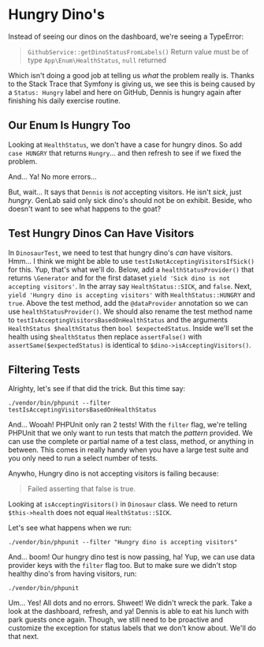 # Hungry Dino's

Instead of seeing our dinos on the dashboard, we're seeing a TypeError:

> `GithubService::getDinoStatusFromLabels()` Return value must be of type
`App\Enum\HealthStatus`, `null` returned

Which isn't doing a good job at telling us *what* the problem really is. Thanks
to the Stack Trace that Symfony is giving us, we see this is being caused by a
`Status: Hungry` label and here on GitHub, Dennis is hungry again after finishing
his daily exercise routine.

## Our Enum Is Hungry Too

Looking at `HealthStatus`, we don't have a case for hungry dinos. So add
`case HUNGRY` that returns `Hungry`... and then refresh to see if we fixed the
problem.

And... Ya! No more errors...

But, wait... It says that `Dennis` is *not* accepting visitors. He isn't *sick*,
just *hungry*. GenLab said only sick dino's should not be on exhibit. Beside, who
doesn't want to see what happens to the goat?

## Test Hungry Dinos Can Have Visitors

In `DinosaurTest`, we need to test that hungry dino's *can* have visitors.
Hmm... I think we might be able to use `testIsNotAcceptingVisitorsIfSick()` for this.
Yup, that's what we'll do. Below, add a
`healthStatusProvider()` that returns `\Generator` and for the first dataset
`yield 'Sick dino is not accepting visitors'`. In the array say `HealthStatus::SICK`,
and `false`. Next, `yield 'Hungry dino is accepting visitors'` with
`HealthStatus::HUNGRY` and `true`. Above the test method, add the `@dataProvider`
annotation so we can use `healthStatusProvider()`.
We should also
rename the test method name to `testIsAcceptingVisitorsBasedOnHealthStatus` and
the arguments `HealthStatus $healthStatus` then `bool $expectedStatus`.
Inside we'll set the health using `$healthStatus` then replace `assertFalse()` with
`assertSame($expectedStatus)` is identical to `$dino->isAcceptingVisitors()`.

## Filtering Tests

Alrighty, let's see if that did the trick. But this time say:

```terminal
./vendor/bin/phpunit --filter testIsAcceptingVisitorsBasedOnHealthStatus
```

And... Wooah! PHPUnit only ran 2 tests! With the `filter` flag, we're telling
PHPUnit that we only want to run tests that match the *pattern* provided. We can
use the complete or partial name of a test class, method, or anything in between.
This comes in really handy when you have a large test suite and you only need to
run a select number of tests.

Anywho, Hungry dino is not accepting visitors is failing because:

> Failed asserting that false is true.

Looking at `isAcceptingVisitors()` in `Dinosaur` class. We need to return
`$this->health` does not equal `HealthStatus::SICK`.

Let's see what happens when we run:

```terminal
./vendor/bin/phpunit --filter "Hungry dino is accepting visitors"
```

And... boom! Our hungry dino test is now passing, ha! Yup, we can use data provider
keys with the `filter` flag too. But to make sure we didn't stop healthy dino's
from having visitors, run:

```terminal
./vendor/bin/phpunit
```

Um... Yes! All dots and no errors. Shweet! We didn't wreck the park. Take a look
at the dashboard, refresh, and ya! Dennis is able to eat his lunch with park guests
once again. Though, we still need to be proactive and customize the exception for
status labels that we don't know about. We'll do that next.
